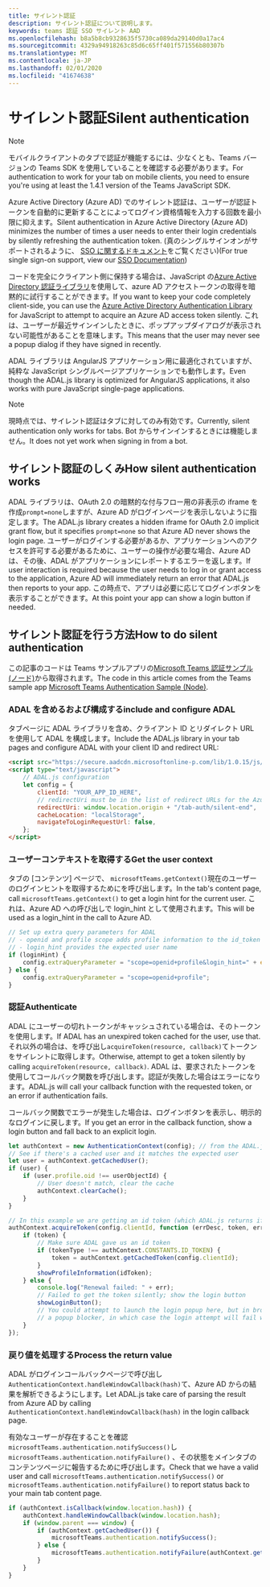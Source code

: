 ```yaml
---
title: サイレント認証
description: サイレント認証について説明します。
keywords: teams 認証 SSO サイレント AAD
ms.openlocfilehash: b8a5b8cb9328635f5730ca089da29140d0a17ac4
ms.sourcegitcommit: 4329a94918263c85d6c65ff401f571556b80307b
ms.translationtype: MT
ms.contentlocale: ja-JP
ms.lasthandoff: 02/01/2020
ms.locfileid: "41674638"
---
```

# <a name="silent-authentication"></a><span data-ttu-id="9a61b-104">サイレント認証</span><span class="sxs-lookup"><span data-stu-id="9a61b-104">Silent authentication</span></span>

> [!NOTE]
> <span data-ttu-id="9a61b-105">モバイルクライアントのタブで認証が機能するには、少なくとも、Teams バージョンの Teams SDK を使用していることを確認する必要があります。</span><span class="sxs-lookup"><span data-stu-id="9a61b-105">For authentication to work for your tab on mobile clients, you need to ensure you're using at least the 1.4.1 version of the Teams JavaScript SDK.</span></span>

<span data-ttu-id="9a61b-106">Azure Active Directory (Azure AD) でのサイレント認証は、ユーザーが認証トークンを自動的に更新することによってログイン資格情報を入力する回数を最小限に抑えます。</span><span class="sxs-lookup"><span data-stu-id="9a61b-106">Silent authentication in Azure Active Directory (Azure AD) minimizes the number of times a user needs to enter their login credentials by silently refreshing the authentication token.</span></span> <span data-ttu-id="9a61b-107">(真のシングルサインオンがサポートされるように、 [SSO に関するドキュメント](~/tabs/how-to/authentication/auth-aad-sso.md)をご覧ください)</span><span class="sxs-lookup"><span data-stu-id="9a61b-107">(For true single sign-on support, view our [SSO Documentation](~/tabs/how-to/authentication/auth-aad-sso.md))</span></span>

<span data-ttu-id="9a61b-108">コードを完全にクライアント側に保持する場合は、JavaScript の[Azure Active Directory 認証ライブラリ](/azure/active-directory/develop/active-directory-authentication-libraries)を使用して、azure AD アクセストークンの取得を暗黙的に試行することができます。</span><span class="sxs-lookup"><span data-stu-id="9a61b-108">If you want to keep your code completely client-side, you can use the [Azure Active Directory Authentication Library](/azure/active-directory/develop/active-directory-authentication-libraries) for JavaScript to attempt to acquire an Azure AD access token silently.</span></span> <span data-ttu-id="9a61b-109">これは、ユーザーが最近サインインしたときに、ポップアップダイアログが表示されない可能性があることを意味します。</span><span class="sxs-lookup"><span data-stu-id="9a61b-109">This means that the user may never see a popup dialog if they have signed in recently.</span></span>

<span data-ttu-id="9a61b-110">ADAL ライブラリは AngularJS アプリケーション用に最適化されていますが、純粋な JavaScript シングルページアプリケーションでも動作します。</span><span class="sxs-lookup"><span data-stu-id="9a61b-110">Even though the ADAL.js library is optimized for AngularJS applications, it also works with pure JavaScript single-page applications.</span></span>

> [!NOTE]
> <span data-ttu-id="9a61b-111">現時点では、サイレント認証はタブに対してのみ有効です。</span><span class="sxs-lookup"><span data-stu-id="9a61b-111">Currently, silent authentication only works for tabs.</span></span> <span data-ttu-id="9a61b-112">Bot からサインインするときには機能しません。</span><span class="sxs-lookup"><span data-stu-id="9a61b-112">It does not yet work when signing in from a bot.</span></span>

## <a name="how-silent-authentication-works"></a><span data-ttu-id="9a61b-113">サイレント認証のしくみ</span><span class="sxs-lookup"><span data-stu-id="9a61b-113">How silent authentication works</span></span>

<span data-ttu-id="9a61b-114">ADAL ライブラリは、OAuth 2.0 の暗黙的な付与フロー用の非表示の iframe を作成`prompt=none`しますが、Azure AD がログインページを表示しないように指定します。</span><span class="sxs-lookup"><span data-stu-id="9a61b-114">The ADAL.js library creates a hidden iframe for OAuth 2.0 implicit grant flow, but it specifies `prompt=none` so that Azure AD never shows the login page.</span></span> <span data-ttu-id="9a61b-115">ユーザーがログインする必要があるか、アプリケーションへのアクセスを許可する必要があるために、ユーザーの操作が必要な場合、Azure AD は、その後、ADAL がアプリケーションにレポートするエラーを返します。</span><span class="sxs-lookup"><span data-stu-id="9a61b-115">If user interaction is required because the user needs to log in or grant access to the application, Azure AD will immediately return an error that ADAL.js then reports to your app.</span></span> <span data-ttu-id="9a61b-116">この時点で、アプリは必要に応じてログインボタンを表示することができます。</span><span class="sxs-lookup"><span data-stu-id="9a61b-116">At this point your app can show a login button if needed.</span></span>

## <a name="how-to-do-silent-authentication"></a><span data-ttu-id="9a61b-117">サイレント認証を行う方法</span><span class="sxs-lookup"><span data-stu-id="9a61b-117">How to do silent authentication</span></span>

<span data-ttu-id="9a61b-118">この記事のコードは Teams サンプルアプリの[Microsoft Teams 認証サンプル (ノード)](https://github.com/OfficeDev/microsoft-teams-sample-complete-node)から取得されます。</span><span class="sxs-lookup"><span data-stu-id="9a61b-118">The code in this article comes from the Teams sample app [Microsoft Teams Authentication Sample (Node)](https://github.com/OfficeDev/microsoft-teams-sample-complete-node).</span></span>

### <a name="include-and-configure-adal"></a><span data-ttu-id="9a61b-119">ADAL を含めるおよび構成する</span><span class="sxs-lookup"><span data-stu-id="9a61b-119">include and configure ADAL</span></span>

<span data-ttu-id="9a61b-120">タブページに ADAL ライブラリを含め、クライアント ID とリダイレクト URL を使用して ADAL を構成します。</span><span class="sxs-lookup"><span data-stu-id="9a61b-120">Include the ADAL.js library in your tab pages and configure ADAL with your client ID and redirect URL:</span></span>

```html
<script src="https://secure.aadcdn.microsoftonline-p.com/lib/1.0.15/js/adal.min.js" integrity="sha384-lIk8T3uMxKqXQVVfFbiw0K/Nq+kt1P3NtGt/pNexiDby2rKU6xnDY8p16gIwKqgI" crossorigin="anonymous"></script>
<script type="text/javascript">
    // ADAL.js configuration
    let config = {
        clientId: "YOUR_APP_ID_HERE",
        // redirectUri must be in the list of redirect URLs for the Azure AD app
        redirectUri: window.location.origin + "/tab-auth/silent-end",
        cacheLocation: "localStorage",
        navigateToLoginRequestUrl: false,
    };
</script>
```

### <a name="get-the-user-context"></a><span data-ttu-id="9a61b-121">ユーザーコンテキストを取得する</span><span class="sxs-lookup"><span data-stu-id="9a61b-121">Get the user context</span></span>

<span data-ttu-id="9a61b-122">タブの [コンテンツ] ページで、 `microsoftTeams.getContext()`現在のユーザーのログインヒントを取得するためにを呼び出します。</span><span class="sxs-lookup"><span data-stu-id="9a61b-122">In the tab's content page, call `microsoftTeams.getContext()` to get a login hint for the current user.</span></span> <span data-ttu-id="9a61b-123">これは、Azure AD への呼び出しで login_hint として使用されます。</span><span class="sxs-lookup"><span data-stu-id="9a61b-123">This will be used as a login_hint in the call to Azure AD.</span></span>

```javascript
// Set up extra query parameters for ADAL
// - openid and profile scope adds profile information to the id_token
// - login_hint provides the expected user name
if (loginHint) {
    config.extraQueryParameter = "scope=openid+profile&login_hint=" + encodeURIComponent(loginHint);
} else {
    config.extraQueryParameter = "scope=openid+profile";
}
```

### <a name="authenticate"></a><span data-ttu-id="9a61b-124">認証</span><span class="sxs-lookup"><span data-stu-id="9a61b-124">Authenticate</span></span>

<span data-ttu-id="9a61b-125">ADAL にユーザーの切れトークンがキャッシュされている場合は、そのトークンを使用します。</span><span class="sxs-lookup"><span data-stu-id="9a61b-125">If ADAL has an unexpired token cached for the user, use that.</span></span> <span data-ttu-id="9a61b-126">それ以外の場合は、を呼び出し`acquireToken(resource, callback)`てトークンをサイレントに取得します。</span><span class="sxs-lookup"><span data-stu-id="9a61b-126">Otherwise, attempt to get a token silently by calling `acquireToken(resource, callback)`.</span></span> <span data-ttu-id="9a61b-127">ADAL は、要求されたトークンを使用してコールバック関数を呼び出します。認証が失敗した場合はエラーになります。</span><span class="sxs-lookup"><span data-stu-id="9a61b-127">ADAL.js will call your callback function with the requested token, or an error if authentication fails.</span></span>

<span data-ttu-id="9a61b-128">コールバック関数でエラーが発生した場合は、ログインボタンを表示し、明示的なログインに戻します。</span><span class="sxs-lookup"><span data-stu-id="9a61b-128">If you get an error in the callback function, show a login button and fall back to an explicit login.</span></span>

```javascript
let authContext = new AuthenticationContext(config); // from the ADAL.js library
// See if there's a cached user and it matches the expected user
let user = authContext.getCachedUser();
if (user) {
    if (user.profile.oid !== userObjectId) {
        // User doesn't match, clear the cache
        authContext.clearCache();
    }
}

// In this example we are getting an id token (which ADAL.js returns if we ask for resource = clientId)
authContext.acquireToken(config.clientId, function (errDesc, token, err, tokenType) {
    if (token) {
        // Make sure ADAL gave us an id token
        if (tokenType !== authContext.CONSTANTS.ID_TOKEN) {
            token = authContext.getCachedToken(config.clientId);
        }
        showProfileInformation(idToken);
    } else {
        console.log("Renewal failed: " + err);
        // Failed to get the token silently; show the login button
        showLoginButton();
        // You could attempt to launch the login popup here, but in browsers this could be blocked by
        // a popup blocker, in which case the login attempt will fail with the reason FailedToOpenWindow.
    }
});
```

### <a name="process-the-return-value"></a><span data-ttu-id="9a61b-129">戻り値を処理する</span><span class="sxs-lookup"><span data-stu-id="9a61b-129">Process the return value</span></span>

<span data-ttu-id="9a61b-130">ADAL がログインコールバックページで呼び出し`AuthenticationContext.handleWindowCallback(hash)`て、Azure AD からの結果を解析できるようにします。</span><span class="sxs-lookup"><span data-stu-id="9a61b-130">Let ADAL.js take care of parsing the result from Azure AD by calling `AuthenticationContext.handleWindowCallback(hash)` in the login callback page.</span></span>

<span data-ttu-id="9a61b-131">有効なユーザーが存在することを確認`microsoftTeams.authentication.notifySuccess()`し`microsoftTeams.authentication.notifyFailure()` 、その状態をメインタブのコンテンツページに報告するために呼び出します。</span><span class="sxs-lookup"><span data-stu-id="9a61b-131">Check that we have a valid user and call `microsoftTeams.authentication.notifySuccess()` or `microsoftTeams.authentication.notifyFailure()` to report status back to your main tab content page.</span></span>

```javascript
if (authContext.isCallback(window.location.hash)) {
    authContext.handleWindowCallback(window.location.hash);
    if (window.parent === window) {
        if (authContext.getCachedUser()) {
            microsoftTeams.authentication.notifySuccess();
        } else {
            microsoftTeams.authentication.notifyFailure(authContext.getLoginError());
        }
    }
}
```
